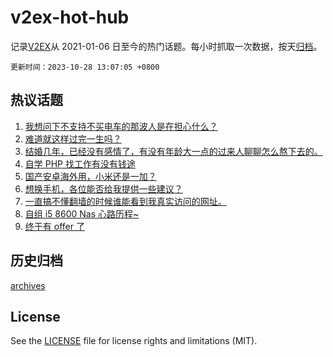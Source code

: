 # v2ex-hot-hub

 记录[V2EX](https://www.v2ex.com/)从 2021-01-06 日至今的热门话题。每小时抓取一次数据，按天[归档](archives)。

`更新时间：2023-10-28 13:07:05 +0800`

## 热议话题

1. [我想问下不支持不买电车的那波人是在担心什么？](https://www.v2ex.com/t/985987)
1. [难道就这样过完一生吗？](https://www.v2ex.com/t/986042)
1. [结婚几年，已经没有感情了，有没有年龄大一点的过来人聊聊怎么熬下去的。](https://www.v2ex.com/t/986200)
1. [自学 PHP 找工作有没有钱途](https://www.v2ex.com/t/986033)
1. [国产安卓海外用，小米还是一加？](https://www.v2ex.com/t/986024)
1. [想换手机，各位能否给我提供一些建议？](https://www.v2ex.com/t/986041)
1. [一直搞不懂翻墙的时候谁能看到我真实访问的网址。](https://www.v2ex.com/t/986047)
1. [自组 i5 8600 Nas 心路历程~](https://www.v2ex.com/t/986050)
1. [终于有 offer 了](https://www.v2ex.com/t/986028)

## 历史归档

[archives](archives)

## License

See the [LICENSE](LICENSE) file for license rights and limitations (MIT).
